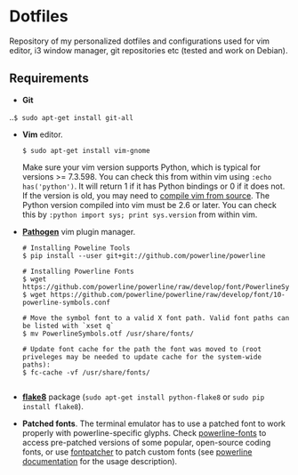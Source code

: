 # Dotfiles
Repository of my personalized dotfiles and configurations used for vim editor, i3 window manager, git repositories etc (tested and work on Debian).

## Requirements
- **Git**

..`$ sudo apt-get install git-all`

- **Vim** editor.

    `$ sudo apt-get install vim-gnome`

   Make sure your vim version supports Python, which is typical for versions >= 7.3.598. You can check this from within vim using `:echo has('python')`. It will return 1 if it has Python bindings or 0 if it does not. If the version is old, you may need to [compile vim from source](https://github.com/Valloric/YouCompleteMe/wiki/Building-Vim-from-source). The Python version compiled into vim must be 2.6 or later. You can check this by `:python import sys; print sys.version` from within vim.

- [**Pathogen**](https://github.com/tpope/vim-pathogen) vim plugin manager.

    ```
    # Installing Poweline Tools
    $ pip install --user git+git://github.com/powerline/powerline
    
    # Installing Powerline Fonts
    $ wget https://github.com/powerline/powerline/raw/develop/font/PowerlineSymbols.otf
    $ wget https://github.com/powerline/powerline/raw/develop/font/10-powerline-symbols.conf
    
    # Move the symbol font to a valid X font path. Valid font paths can be listed with `xset q`
    $ mv PowerlineSymbols.otf /usr/share/fonts/
    
    # Update font cache for the path the font was moved to (root priveleges may be needed to update cache for the system-wide paths):
    $ fc-cache -vf /usr/share/fonts/
    
    
    ```
- [**flake8**](https://pypi.python.org/pypi/flake8/) package (`sudo apt-get install python-flake8` or `sudo pip install flake8`).
- **Patched fonts**. The terminal emulator has to use a patched font to work properly with powerline-specific glyphs. Check [powerline-fonts](https://github.com/powerline/fonts) to access pre-patched versions of some popular, open-source coding fonts, or use [fontpatcher](https://github.com/powerline/fontpatcher) to patch custom fonts (see [powerline documentation](https://apw-bash-settings.readthedocs.io/en/latest/fontpatching.html) for the usage description).
